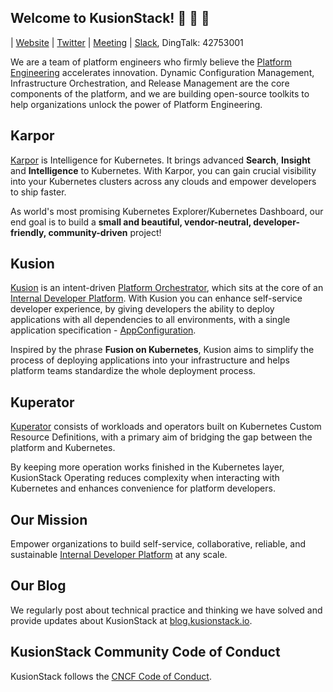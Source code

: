 ## Welcome to KusionStack! 👋 👋 👋

| [Website](https://kusionstack.io) | [Twitter](https://twitter.com/KusionStack) | [Meeting](https://github.com/orgs/KusionStack/discussions)  | [Slack](https://join.slack.com/t/kusionstack/shared_invite/zt-2drafxksz-VzCZZwlraHP4xpPeh_g8lg), DingTalk: 42753001

We are a team of platform engineers who firmly believe the [Platform Engineering](https://tag-app-delivery.cncf.io/whitepapers/platforms/) accelerates innovation. Dynamic Configuration Management, Infrastructure Orchestration, and Release Management are the core components of the platform, and we are building open-source toolkits to help organizations unlock the power of Platform Engineering.

## Karpor

[Karpor](https://github.com/KusionStack/karpor) is Intelligence for Kubernetes. It brings advanced **Search**, **Insight** and **Intelligence** to Kubernetes. With Karpor, you can gain crucial visibility into your Kubernetes clusters across any clouds and empower developers to ship faster.

As world's most promising Kubernetes Explorer/Kubernetes Dashboard, our end goal is to build a **small and beautiful, vendor-neutral, developer-friendly, community-driven** project!

## Kusion

[Kusion](https://github.com/KusionStack/kusion) is an intent-driven [Platform Orchestrator](https://internaldeveloperplatform.org/platform-orchestrators/), which sits at the core of an [Internal Developer Platform](https://internaldeveloperplatform.org/what-is-an-internal-developer-platform/). With Kusion you can enhance self-service developer experience, by giving developers the ability to deploy applications with all dependencies to all environments, with a single application specification - [AppConfiguration](https://www.kusionstack.io/docs/next/concepts/app-configuration).

Inspired by the phrase **Fusion on Kubernetes**, Kusion aims to simplify the process of deploying applications into your infrastructure and helps platform teams standardize the whole deployment process. 

## Kuperator

[Kuperator](https://github.com/KusionStack/operating) consists of workloads and operators built on Kubernetes Custom Resource Definitions, with a primary aim of bridging the gap between the platform and Kubernetes.

By keeping more operation works finished in the Kubernetes layer, KusionStack Operating reduces complexity when interacting with Kubernetes and enhances convenience for platform developers.

## Our Mission

Empower organizations to build self-service, collaborative, reliable, and sustainable [Internal Developer Platform](https://internaldeveloperplatform.org/) at any scale.

## Our Blog

We regularly post about technical practice and thinking we have solved and provide updates about KusionStack at [blog.kusionstack.io](https://blog.kusionstack.io/).

## KusionStack Community Code of Conduct

KusionStack follows the [CNCF Code of Conduct](https://github.com/cncf/foundation/blob/main/code-of-conduct.md).
